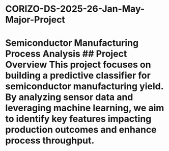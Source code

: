 # CORIZO-DS-2025-26-Jan-May-Major-Project
# Semiconductor Manufacturing Process Analysis  ## Project Overview This project focuses on building a predictive classifier for semiconductor manufacturing yield. By analyzing sensor data and leveraging machine learning, we aim to identify key features impacting production outcomes and enhance process throughput.
